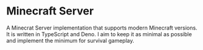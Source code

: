 # Minecraft Server

A Minecrat Server implementation that supports modern Minecraft versions. It is written in TypeScript and Deno. I aim to keep it as minimal as possible and implement the minimum for survival gameplay.
